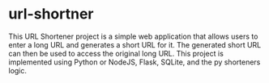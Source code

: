 # url-shortner
This URL Shortener project is a simple web application that allows users to enter a long URL and generates a short URL for it. The generated short URL can then be used to access the original long URL. This project is implemented using Python or NodeJS, Flask, SQLite, and the py shorteners logic.
